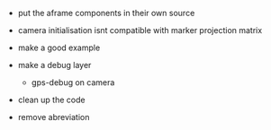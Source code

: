 - put the aframe components in their own source
- camera initialisation isnt compatible with marker projection matrix
- make a good example
- make a debug layer
  - gps-debug on camera

- clean up the code
- remove abreviation
